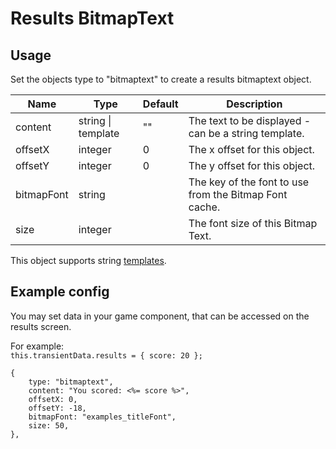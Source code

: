 # Results BitmapText

## Usage

Set the objects type to "bitmaptext" to create a results bitmaptext object.

| Name | Type | Default | Description |
|------|------|----------|-------------|
| content | string \| template | "" | The text to be displayed - can be a string template. |
| offsetX | integer | 0 | The x offset for this object. |
| offsetY | integer | 0 | The y offset for this object. |
| bitmapFont | string | | The key of the font to use from the Bitmap Font cache. |
| size | integer | | The font size of this Bitmap Text. |

This object supports string [templates](https://lodash.com/docs/4.17.15#template).

## Example config

You may set data in your game component, that can be accessed on the results screen.  

For example:  
`this.transientData.results = { score: 20 };`

```json5
{
    type: "bitmaptext",
    content: "You scored: <%= score %>",
    offsetX: 0,
    offsetY: -18,
    bitmapFont: "examples_titleFont",
    size: 50,
},
```